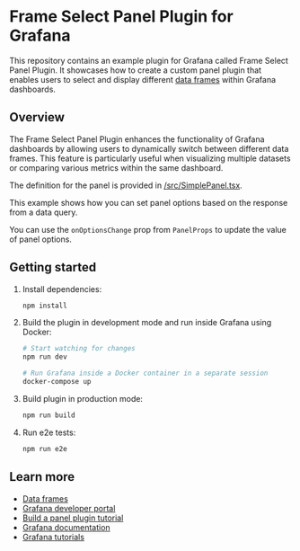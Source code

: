 # Frame Select Panel Plugin for Grafana

This repository contains an example plugin for Grafana called Frame Select Panel Plugin. It showcases how to create a custom panel plugin that enables users to select and display different [data frames](https://grafana.com/developers/plugin-tools/introduction/data-frames) within Grafana dashboards.

## Overview

The Frame Select Panel Plugin enhances the functionality of Grafana dashboards by allowing users to dynamically switch between different data frames. This feature is particularly useful when visualizing multiple datasets or comparing various metrics within the same dashboard.

The definition for the panel is provided in [/src/SimplePanel.tsx](https://github.com/grafana/grafana-plugin-examples/blob/main/examples/panel-frame-select/src/SimplePanel.tsx).

This example shows how you can set panel options based on the response from a data query.

You can use the `onOptionsChange` prop from `PanelProps` to update the value of panel options.

## Getting started

1. Install dependencies:

   ```bash
   npm install
   ```

2. Build the plugin in development mode and run inside Grafana using Docker:

   ```bash
   # Start watching for changes
   npm run dev

   # Run Grafana inside a Docker container in a separate session
   docker-compose up
   ```

3. Build plugin in production mode:

   ```bash
   npm run build
   ```

4. Run e2e tests:

   ```bash
   npm run e2e
   ```

## Learn more

- [Data frames](https://grafana.com/developers/plugin-tools/introduction/data-frames)
- [Grafana developer portal](https://grafana.com/developers)
- [Build a panel plugin tutorial](https://grafana.com/developers/plugin-tools/tutorials/build-a-panel-plugin)
- [Grafana documentation](https://grafana.com/docs/)
- [Grafana tutorials](https://grafana.com/tutorials/)
